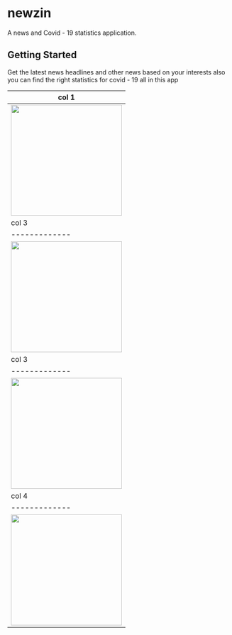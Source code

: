 # newzin

A news and Covid - 19 statistics application.

## Getting Started

Get the latest news headlines and other news
based on your interests 
also you can find the right statistics for covid - 19 all in this app

| col 1      |
|-------------|
| <img src="https://mir-s3-cdn-cf.behance.net/project_modules/disp/3e76e3113284319.602479ac27dcb.png" width="250"> | 
| col 3      |
|-------------|
|<img src="https://mir-s3-cdn-cf.behance.net/project_modules/1400_opt_1/9124b9113284319.602479ac287f3.png" width="250"> | 
| col 3      |
|-------------|
|<img src="https://mir-s3-cdn-cf.behance.net/project_modules/fs/2eb5ec113284319.602479ac282ca.png" width="250"> |
| col 4      |
|-------------|
| <img src="https://mir-s3-cdn-cf.behance.net/project_modules/fs/2eb5ec113284319.602479ac282ca.png" width="250"> |
